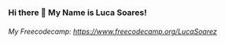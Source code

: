 ### Hi there 👋 My Name is Luca Soares!

###### My Freecodecamp: https://www.freecodecamp.org/LucaSoarez 
